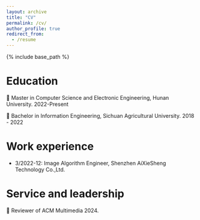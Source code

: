 ```yaml
---
layout: archive
title: "CV"
permalink: /cv/
author_profile: true
redirect_from:
  - /resume
---
```


{% include base_path %}


Education
======
🏫 Master in Computer Science and Electronic Engineering, Hunan University. 2022-Present 

🏫 Bachelor in Information Engineering, Sichuan Agricultural University. 2018 - 2022

Work experience
======
* 3/2022-12: Image Algorithm Engineer, Shenzhen AiXieSheng Technology Co.,Ltd.

Service and leadership
======
📃 Reviewer of ACM Multimedia 2024.
